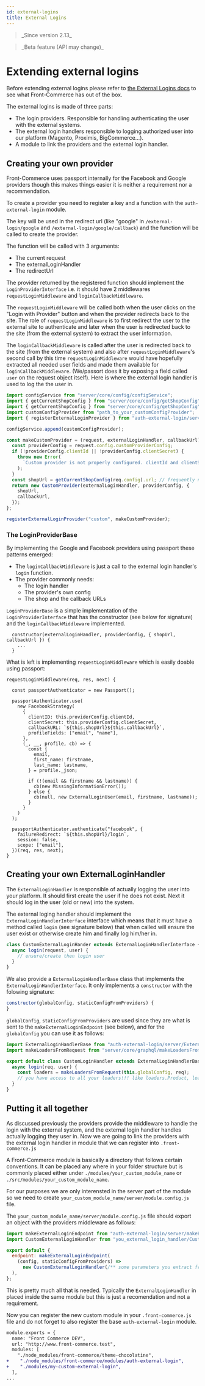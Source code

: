 ```yaml
---
id: external-logins
title: External Logins
---
```


<blockquote class="feature--new">
_Since version 2.13_
</blockquote>

<blockquote class="feature--new">
_Beta feature (API may change)_
</blockquote>

# Extending external logins

Before extending external logins please refer to [the External Logins docs](/docs/advanced/features/external-logins#External-Logins) to see what Front-Commerce has out of the box.

The external logins is made of three parts:

- The login providers. Responsible for handling authenticating the user with the external systems.
- The external login handlers responsible to logging authorized user into our platform (Magento, Proximis, BigCommerce...).
- A module to link the providers and the external login handler.

## Creating your own provider

Front-Commerce uses passport internally for the Facebook and Google providers though this makes things easier it is neither a requirement nor a recommendation.

To create a provider you need to register a key and a function with the `auth-external-login` module.

The key will be used in the redirect url (like "google" in `/external-login/google` and `/external-login/google/callback`) and the function will be called to create the provider.

The function will be called with 3 arguments:

- The current request
- The externalLoginHandler
- The redirectUrl

The provider returned by the registered function should implement the `LoginProviderInterface` i.e. it should have 2 middlewares `requestLoginMiddleware` and `loginCallbackMiddleware`.

The `requestLoginMiddleware` will be called both when the user clicks on the "Login with Provider" button and when the provider redirects back to the site. The role of `requestLoginMiddleware` is to first redirect the user to the external site to authenticate and later when the user is redirected back to the site (from the external system) to extract the user information.

The `loginCallbackMiddleware` is called after the user is redirected back to the site (from the external system) and also after `requestLoginMiddleware`'s second call by this time `requestLoginMiddleware` would have hopefully extracted all needed user fields and made them available for `loginCallbackMiddleware`. (We/passort does it by exposing a field called `user` on the request object itself). Here is where the external login handler is used to log the the user in.

```js
import configService from "server/core/config/configService";
import { getCurrentShopConfig } from "server/core/config/getShopConfig";
import { getCurrentShopConfig } from "server/core/config/getShopConfig";
import customConfigProvider from "path_to_your_customConfigProvider";
import { registerExternalLoginProvider } from "auth-external-login/server/providers";

configService.append(customConfigProvider);

const makeCustomProvider = (request, externalLoginHandler, callbackUrl) => {
  const providerConfig = request.config.customProviderConfig;
  if (!providerConfig.clientId || !providerConfig.clientSecret) {
    throw new Error(
      `Custom provider is not properly configured. clientId and clientSecret are required!`
    );
  }
  const shopUrl = getCurrentShopConfig(req.config).url; // frequently needed to keep current store selected upon redirection
  return new CustomProvider(externalLoginHandler, providerConfig, {
    shopUrl,
    callbackUrl,
  });
};

registerExternalLoginProvider("custom", makeCustomProvider);
```

### The LoginProviderBase

By implementing the Google and Facebook providers using passport these patterns emerged:

- The `loginCallbackMiddleware` is just a call to the external login handler's `login` function.
- The provider commonly needs:
  - The login handler
  - The provider's own config
  - The shop and the callback URLs

`LoginProviderBase` is a simple implementation of the `LoginProviderInterface` that has the constructor (see below for signature) and the `loginCallbackMiddleware` implemented.

```
  constructor(externalLoginHandler, providerConfig, { shopUrl, callbackUrl }) {
    ...
  }
```

What is left is implementing `requestLoginMiddleware` which is easily doable using passport:

```
requestLoginMiddleware(req, res, next) {

  const passportAuthenticator = new Passport();

  passportAuthenticator.use(
    new FacebookStrategy(
      {
        clientID: this.providerConfig.clientId,
        clientSecret: this.providerConfig.clientSecret,
        callbackURL: `${this.shopUrl}${this.callbackUrl}`,
        profileFields: ["email", "name"],
      },
      (_, __, profile, cb) => {
        const {
          email,
          first_name: firstname,
          last_name: lastname,
        } = profile._json;

        if (!(email && firstname && lastname)) {
          cb(new MissingInformationError());
        } else {
          cb(null, new ExternalLoginUser(email, firstname, lastname));
        }
      }
    )
  );

  passportAuthenticator.authenticate("facebook", {
    failureRedirect: `${this.shopUrl}/login`,
    session: false,
    scope: ["email"],
  })(req, res, next);
}
```

## Creating your own ExternalLoginHandler

The `ExternalLoginHandler` is responsible of actually logging the user into your platform. It should first create the user if he does not exist. Next it should log in the user (old or new) into the system.

The external loging handler should implement the `ExternalLoginHandlerInterface` interface which means that it must have a method called `login` (see signature below) that when called will ensure the user exist or otherwise create him and finally log him/her in.

```js
class CustomExternalLoginHander extends ExternalLoginHandlerInterface {
  async login(request, user) {
    // ensure/create then login user
  }
}
```

We also provide a `ExternalLoginHandlerBase` class that implements the `ExternalLoginHandlerInterface`. It only implements a `constructor` with the folowing signature:

```js
constructor(globalConfig, staticConfigFromProviders) {
}
```

`globalConfig`, `staticConfigFromProviders` are used since they are what is sent to the `makeExternalLoginEndpoint` (see below), and for the `globalConfig` you can use it as follows:

```js
import ExternalLoginHandlerBase from "auth-external-login/server/ExternalLoginHandlerBase";
import makeLoadersFromRequest from "server/core/graphql/makeLoadersFromRequest";

export default class CustomLoginHandler extends ExternalLoginHandlerBase {
  async login(req, user) {
    const loaders = makeLoadersFromRequest(this.globalConfig, req);
    // you have access to all your loaders!!! like loaders.Product, loaders.Customer...
  }
}
```

## Putting it all together

As discussed previously the providers provide the middleware to handle the login with the external system, and the external login handler handles actually logging they user in. Now we are going to link the providers with the external login handler in module that we can register into `.front-commerce.js`

A Front-Commerce module is basically a directory that follows certain conventions. It can be placed any where in your folder structure but is commonly placed either under `./modules/your_custom_module_name` or `./src/modules/your_custom_module_name`.

For our purposes we are only interensted in the server part of the module so we need to create `your_custom_module_name/server/module.config.js` file.

The `your_custom_module_name/server/module.config.js` file should export an object with the providers middleware as follows:

```js
import makeExternalLoginEndpoint from "auth-external-login/server/makeExternalLoginEndpoint";
import CustomExternalLoginHandler from "you_external_login_handler/CustomExternalLoginHandler";

export default {
  endpoint: makeExternalLoginEndpoint(
    (config, staticConfigFromProviders) =>
      new CustomExternalLoginHandler(/** some parameters you extract from the configs */)
  ),
};
```

This is pretty much all that is needed. Typically the `ExternalLoginHandler` in placed inside the same module but this is just a recomendation and not a requirement.

Now you can register the new custom module in your `.front-commerce.js` file and do not forget to also register the base `auth-external-login` module.

```diff
module.exports = {
  name: "Front Commerce DEV",
  url: "http://www.front-commerce.test",
  modules: [
    "./node_modules/front-commerce/theme-chocolatine",
+    "./node_modules/front-commerce/modules/auth-external-login",
+    "./modules/my-custom-external-login",
  ],
...
```
